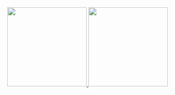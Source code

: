 
<!--
**Fjaquetto/fjaquetto** is a ✨ _special_ ✨ repository because its `README.md` (this file) appears on your GitHub profile.

Here are some ideas to get you started:

- 🔭 I’m currently working on ...
- 🌱 I’m currently learning ...
- 👯 I’m looking to collaborate on ...
- 🤔 I’m looking for help with ...
- 💬 Ask me about ...
- 📫 How to reach me: ...
- 😄 Pronouns: ...
- ⚡ Fun fact: ...
-->

<div align="center">
  <a href="https://github.com/Fjaquetto">
  <img height="180em" src="https://github-readme-stats.vercel.app/api?username=Fjaquetto&show_icons=true&theme=bear&include_all_commits=true&count_private=true"/>
  <img height="180em" src="https://github-readme-stats.vercel.app/api/top-langs/?username=Fjaquetto&layout=compact&langs_count=7&theme=bear"/></a>
</div>
<br>
<br>
<div align="center">
  <a href="https://www.linkedin.com/in/felipe-jaquetto-32a525122/">
      <img height="15em" src="https://img.shields.io/badge/linkedin-%230077B5.svg?style=for-the-badge&logo=linkedin"/>
</div>
